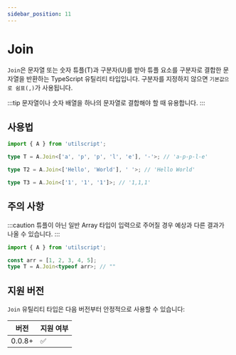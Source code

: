 ```yaml
---
sidebar_position: 11
---
```


# Join

`Join`은 문자열 또는 숫자 튜플(T)과 구분자(U)를 받아 튜플 요소를 구분자로 결합한 문자열을 반환하는 TypeScript 유틸리티 타입입니다. 구분자를 지정하지 않으면 `기본값으로 쉼표(,)`가 사용됩니다.

:::tip
문자열이나 숫자 배열을 하나의 문자열로 결합해야 할 때 유용합니다.
:::

## 사용법

```ts
import { A } from 'utilscript';

type T = A.Join<['a', 'p', 'p', 'l', 'e'], '-'>; // 'a-p-p-l-e'

type T2 = A.Join<['Hello', 'World'], ' '>; // 'Hello World'

type T3 = A.Join<['1', '1', '1']>; // '1,1,1'
```

## 주의 사항

:::caution
튜플이 아닌 일반 Array 타입이 입력으로 주어질 경우 예상과 다른 결과가 나올 수 있습니다.
:::

```ts
import { A } from 'utilscript';

const arr = [1, 2, 3, 4, 5];
type T = A.Join<typeof arr>; // ""
```

## 지원 버전

`Join` 유틸리티 타입은 다음 버전부터 안정적으로 사용할 수 있습니다:

| 버전   | 지원 여부 |
| ------ | --------- |
| 0.0.8+ | ✅        |

